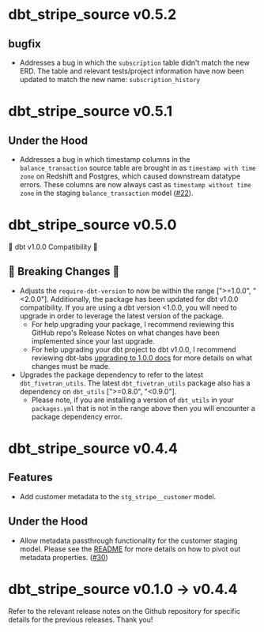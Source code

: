 # dbt_stripe_source v0.5.2

## bugfix
- Addresses a bug in which the `subscription` table didn't match the new ERD. The table and relevant tests/project information have now been updated to match the new name: `subscription_history`

# dbt_stripe_source v0.5.1

## Under the Hood
- Addresses a bug in which timestamp columns in the `balance_transaction` source table are brought in as `timestamp with time zone` on Redshift and Postgres, which caused downstream datatype errors. These columns are now always cast as `timestamp without time zone` in the staging `balance_transaction` model ([#22](https://github.com/fivetran/dbt_stripe/issues/22)).

# dbt_stripe_source v0.5.0

🎉 dbt v1.0.0 Compatibility 🎉
## 🚨 Breaking Changes 🚨
- Adjusts the `require-dbt-version` to now be within the range [">=1.0.0", "<2.0.0"]. Additionally, the package has been updated for dbt v1.0.0 compatibility. If you are using a dbt version <1.0.0, you will need to upgrade in order to leverage the latest version of the package.
  - For help upgrading your package, I recommend reviewing this GitHub repo's Release Notes on what changes have been implemented since your last upgrade.
  - For help upgrading your dbt project to dbt v1.0.0, I recommend reviewing dbt-labs [upgrading to 1.0.0 docs](https://docs.getdbt.com/docs/guides/migration-guide/upgrading-to-1-0-0) for more details on what changes must be made.
- Upgrades the package dependency to refer to the latest `dbt_fivetran_utils`. The latest `dbt_fivetran_utils` package also has a dependency on `dbt_utils` [">=0.8.0", "<0.9.0"].
  - Please note, if you are installing a version of `dbt_utils` in your `packages.yml` that is not in the range above then you will encounter a package dependency error.

# dbt_stripe_source v0.4.4

## Features
- Add customer metadata to the `stg_stripe__customer` model. 

## Under the Hood
- Allow metadata passthrough functionality for the customer staging model. Please see the [README](https://github.com/fivetran/dbt_stripe_source#pivoting-out-metadata-properties) for more details on how to pivot out metadata properties. ([#30](https://github.com/fivetran/dbt_stripe_source/pull/30))

# dbt_stripe_source v0.1.0 -> v0.4.4
Refer to the relevant release notes on the Github repository for specific details for the previous releases. Thank you!
